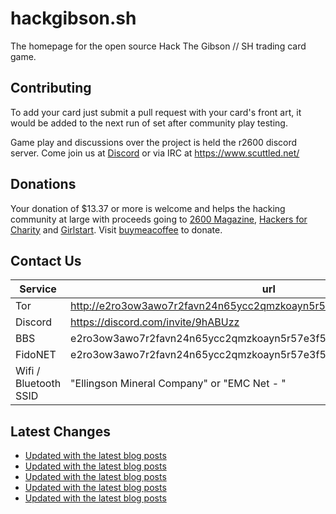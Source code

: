 # hackgibson.sh
The homepage for the open source Hack The Gibson // SH trading card game.


## Contributing

To add your card just submit a pull request with your card's front art, it would be added to the next run of set after community play testing.

Game play and discussions over the project is held the r2600 discord server. Come join us at [Discord](https://discord.com/invite/9hABUzz) or via IRC at https://www.scuttled.net/


## Donations

Your donation of $13.37 or more is welcome and helps the hacking community at large with proceeds going to [2600 Magazine](https://2600.com/), [Hackers for Charity](https://hackersforcharity.org) and [Girlstart](https://girlstart.org).  Visit [buymeacoffee](https://www.buymeacoffee.com/hackgibson.sh) to donate.


## Contact Us

Service | url
-|-
Tor | http://e2ro3ow3awo7r2favn24n65ycc2qmzkoayn5r57e3f56nvjwdcgg32ad.onion
Discord | https://discord.com/invite/9hABUzz
BBS | e2ro3ow3awo7r2favn24n65ycc2qmzkoayn5r57e3f56nvjwdcgg32ad.onion:23
FidoNET | e2ro3ow3awo7r2favn24n65ycc2qmzkoayn5r57e3f56nvjwdcgg32ad.onion:24554
Wifi / Bluetooth SSID | "Ellingson Mineral Company" or "EMC Net - <fidonet address>"

## Latest Changes
<!-- BLOG-POST-LIST:START -->
- [Updated with the latest blog posts](https://github.com/DFW2600/hackgibson.sh/commit/d606a81a63177a505cf718e44804c2a7b5a99787)
- [Updated with the latest blog posts](https://github.com/DFW2600/hackgibson.sh/commit/987794b535675271cf6d29c0ca963f8863629f60)
- [Updated with the latest blog posts](https://github.com/DFW2600/hackgibson.sh/commit/7326b8f6a2c4af4751a17d950ccb2cd8245b827b)
- [Updated with the latest blog posts](https://github.com/DFW2600/hackgibson.sh/commit/35e4ee5edbd43d82e7d65532d38845dea7587dbe)
- [Updated with the latest blog posts](https://github.com/DFW2600/hackgibson.sh/commit/08bce4755b6112a7a31f4cf2e3e27fb1b1ec94b2)
<!-- BLOG-POST-LIST:END -->
